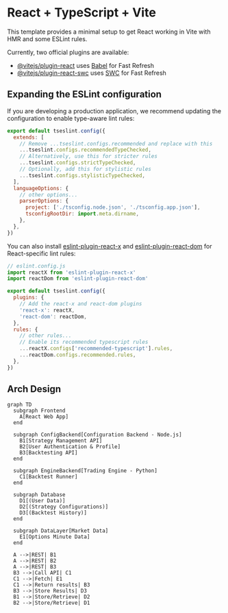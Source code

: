 # React + TypeScript + Vite

This template provides a minimal setup to get React working in Vite with HMR and some ESLint rules.

Currently, two official plugins are available:

- [@vitejs/plugin-react](https://github.com/vitejs/vite-plugin-react/blob/main/packages/plugin-react) uses [Babel](https://babeljs.io/) for Fast Refresh
- [@vitejs/plugin-react-swc](https://github.com/vitejs/vite-plugin-react/blob/main/packages/plugin-react-swc) uses [SWC](https://swc.rs/) for Fast Refresh

## Expanding the ESLint configuration

If you are developing a production application, we recommend updating the configuration to enable type-aware lint rules:

```js
export default tseslint.config({
  extends: [
    // Remove ...tseslint.configs.recommended and replace with this
    ...tseslint.configs.recommendedTypeChecked,
    // Alternatively, use this for stricter rules
    ...tseslint.configs.strictTypeChecked,
    // Optionally, add this for stylistic rules
    ...tseslint.configs.stylisticTypeChecked,
  ],
  languageOptions: {
    // other options...
    parserOptions: {
      project: ['./tsconfig.node.json', './tsconfig.app.json'],
      tsconfigRootDir: import.meta.dirname,
    },
  },
})
```

You can also install [eslint-plugin-react-x](https://github.com/Rel1cx/eslint-react/tree/main/packages/plugins/eslint-plugin-react-x) and [eslint-plugin-react-dom](https://github.com/Rel1cx/eslint-react/tree/main/packages/plugins/eslint-plugin-react-dom) for React-specific lint rules:

```js
// eslint.config.js
import reactX from 'eslint-plugin-react-x'
import reactDom from 'eslint-plugin-react-dom'

export default tseslint.config({
  plugins: {
    // Add the react-x and react-dom plugins
    'react-x': reactX,
    'react-dom': reactDom,
  },
  rules: {
    // other rules...
    // Enable its recommended typescript rules
    ...reactX.configs['recommended-typescript'].rules,
    ...reactDom.configs.recommended.rules,
  },
})
```

## Arch Design
```mermaid
graph TD
  subgraph Frontend
    A[React Web App]
  end

  subgraph ConfigBackend[Configuration Backend - Node.js]
    B1[Strategy Management API]
    B2[User Authentication & Profile]
    B3[Backtesting API]
  end

  subgraph EngineBackend[Trading Engine - Python]
    C1[Backtest Runner]
  end

  subgraph Database
    D1[(User Data)]
    D2[(Strategy Configurations)]
    D3[(Backtest History)]
  end

  subgraph DataLayer[Market Data]
    E1[Options Minute Data]
  end

  A -->|REST| B1
  A -->|REST| B2
  A -->|REST| B3
  B3 -->|Call API| C1
  C1 -->|Fetch| E1
  C1 -->|Return results| B3
  B3 -->|Store Results| D3
  B1 -->|Store/Retrieve| D2
  B2 -->|Store/Retrieve| D1
```
